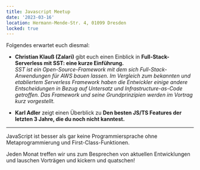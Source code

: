```yaml
---
title: Javascript Meetup
date: '2023-03-16'
location: Hermann-Mende-Str. 4, 01099 Dresden
locked: true
---
```


Folgendes erwartet euch diesmal:
- **Christian Klauß (Zalari)** gibt euch einen Einblick in **Full-Stack-Serverless mit SST: eine kurze Einführung.**\
_SST ist ein Open-Source-Framework mit dem sich Full-Stack-Anwendungen für AWS bauen lassen. Im Vergleich zum bekannten und etabliertem Serverless Framework haben die Entwickler einige andere Entscheidungen in Bezug auf Untersatz und Infrastructure-as-Code getroffen. Das Framework und seine Grundprinzipien werden im Vortrag kurz vorgestellt._

- **Karl Adler** zeigt einen Überblick zu **Den besten JS/TS Features der letzten 3 Jahre, die du noch nicht kanntest.**

---

JavaScript ist besser als gar keine Programmiersprache ohne Metaprogrammierung und First-Class-Funktionen.

Jeden Monat treffen wir uns zum Besprechen von aktuellen Entwicklungen und lauschen Vorträgen und kickern und quatschen!